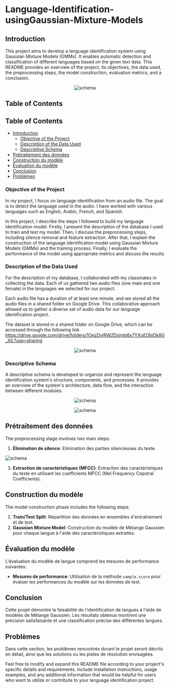 # Language-Identification-usingGaussian-Mixture-Models

## Introduction
This project aims to develop a language identification system using Gaussian Mixture Models (GMMs). It enables automatic detection and classification of different languages based on the given text data. This README provides an overview of the project, its objectives, the data used, the preprocessing steps, the model construction, evaluation metrics, and a conclusion.

<p align="center">
  <img src="https://github.com/kaoutar-lakdim/Language-Identification-usingGaussian-Mixture-Models/assets/74473164/8ef52fea-7ad0-45ba-8edb-aaf514dd2865" alt="schema">
</p>

## Table of Contents
## Table of Contents
- [Introduction](#introduction)
  - [Objective of the Project](#objective-of-the-project)
  - [Description of the Data Used](#description-of-the-data-used)
  - [Descriptive Schema](#descriptive-schema)
- [Prétraitement des données](#prétraitement-des-données)
- [Construction du modèle](#construction-du-modèle)
- [Évaluation du modèle](#évaluation-du-modèle)
- [Conclusion](#conclusion)
- [Problèmes](#problèmes)

### Objective of the Project

In my project, I focus on language identification from an audio file. The goal is to detect the language used in the audio. I have worked with various languages such as English, Arabic, French, and Spanish.

In this project, I describe the steps I followed to build my language identification model. Firstly, I present the description of the database I used to train and test my model. Then, I discuss the preprocessing steps, including silence removal and feature extraction. After that, I explain the construction of the language identification model using Gaussian Mixture Models (GMMs) and the training process. Finally, I evaluate the performance of the model using appropriate metrics and discuss the results


### Description of the Data Used
For the description of my database, I collaborated with my classmates in collecting the data. Each of us gathered two audio files (one male and one female) in the languages we selected for our project.

Each audio file has a duration of at least one minute, and we stored all the audio files in a shared folder on Google Drive. This collaborative approach allowed us to gather a diverse set of audio data for our language identification project.

The dataset is stored in a shared folder on Google Drive, which can be accessed through the following link https://drive.google.com/drive/folders/1OezDyIRWZDsjmb6x7YXuEObjDk8G_XlL?usp=sharing
<p align="center">
  <img src="https://github.com/kaoutar-lakdim/Language-Identification-usingGaussian-Mixture-Models/assets/74473164/03b17762-82ba-4908-9102-31d128c5230f" alt="schema">
</p>

### Descriptive Schema
A descriptive schema is developed to organize and represent the language identification system's structure, components, and processes. It provides an overview of the system's architecture, data flow, and the interaction between different modules.
<p align="center">
  <img src="https://github.com/kaoutar-lakdim/Language-Identification-usingGaussian-Mixture-Models/assets/74473164/54ca9914-f5b7-4fd9-9e52-55a9563b317c"
 alt="schema">
</p>


<p align="center">
  <img src="https://github.com/kaoutar-lakdim/Language-Identification-usingGaussian-Mixture-Models/assets/74473164/5cf22015-e01f-4034-98b9-46bf739b3139"
 alt="schema">
</p>

## Prétraitement des données
The preprocessing stage involves two main steps:
1. **Élimination de silence**: Elimination des parties silencieuses du texte.
   <p align="center">
  <img src="https://github.com/kaoutar-lakdim/Language-Identification-usingGaussian-Mixture-Models/assets/74473164/60131c27-ae89-4009-b86b-11bdc93ee168"
 alt="schema">
</p>

3. **Extraction de caractéristiques (MFCC)**: Extraction des caractéristiques du texte en utilisant les coefficients MFCC (Mel Frequency Cepstral Coefficients).

## Construction du modèle
The model construction phase includes the following steps:
1. **Train/Test Split**: Répartition des données en ensembles d'entraînement et de test.
2. **Gaussian Mixture Model**: Construction du modèle de Mélange Gaussien pour chaque langue à l'aide des caractéristiques extraites.

## Évaluation du modèle
L'évaluation du modèle de langue comprend les mesures de performance suivantes:
- **Mesures de performance**: Utilisation de la méthode `sample.score` pour évaluer les performances du modèle sur les données de test.

## Conclusion
Cette projet démontre la faisabilité de l'identification de langues à l'aide de modèles de Mélange Gaussien. Les résultats obtenus montrent une précision satisfaisante et une classification précise des différentes langues.

## Problèmes
Dans cette section, les problèmes rencontrés durant le projet seront décrits en détail, ainsi que les solutions ou les pistes de résolution envisagées.

Feel free to modify and expand this README file according to your project's specific details and requirements. Include installation instructions, usage examples, and any additional information that would be helpful for users who want to utilize or contribute to your language identification project.

